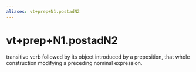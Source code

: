 ```yaml
---
aliases: vt+prep+N1.postadN2
---
```

# vt+prep+N1.postadN2

transitive verb followed by its object introduced by a preposition, that whole construction modifying a preceding nominal expression.
> 